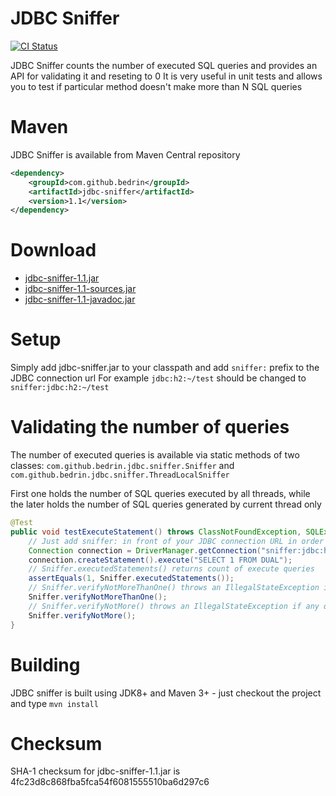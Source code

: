 JDBC Sniffer
============
[![CI Status](https://travis-ci.org/bedrin/jdbc-sniffer.svg?branch=develop)](https://travis-ci.org/bedrin/jdbc-sniffer)

JDBC Sniffer counts the number of executed SQL queries and provides an API for validating it and reseting to 0
It is very useful in unit tests and allows you to test if particular method doesn't make more than N SQL queries

Maven
============
JDBC Sniffer is available from Maven Central repository
```xml
<dependency>
    <groupId>com.github.bedrin</groupId>
    <artifactId>jdbc-sniffer</artifactId>
    <version>1.1</version>
</dependency>
```

Download
============
- [jdbc-sniffer-1.1.jar](https://github.com/bedrin/jdbc-sniffer/releases/download/1.1/jdbc-sniffer-1.1.jar) 
- [jdbc-sniffer-1.1-sources.jar](https://github.com/bedrin/jdbc-sniffer/releases/download/1.1/jdbc-sniffer-1.1-sources.jar)
- [jdbc-sniffer-1.1-javadoc.jar](https://github.com/bedrin/jdbc-sniffer/releases/download/1.1/jdbc-sniffer-1.1-javadoc.jar)

Setup
============
Simply add jdbc-sniffer.jar to your classpath and add `sniffer:` prefix to the JDBC connection url
For example `jdbc:h2:~/test` should be changed to `sniffer:jdbc:h2:~/test`

Validating the number of queries
============
The number of executed queries is available via static methods of two classes:
`com.github.bedrin.jdbc.sniffer.Sniffer` and `com.github.bedrin.jdbc.sniffer.ThreadLocalSniffer`

First one holds the number of SQL queries executed by all threads, while the later holds the number of SQL queries generated by current thread only

```java
@Test
public void testExecuteStatement() throws ClassNotFoundException, SQLException {
    // Just add sniffer: in front of your JDBC connection URL in order to enable sniffer
    Connection connection = DriverManager.getConnection("sniffer:jdbc:h2:~/test", "sa", "sa");
    connection.createStatement().execute("SELECT 1 FROM DUAL");
    // Sniffer.executedStatements() returns count of execute queries
    assertEquals(1, Sniffer.executedStatements());
    // Sniffer.verifyNotMoreThanOne() throws an IllegalStateException if more than one query was executed; it also resets the counter to 0
    Sniffer.verifyNotMoreThanOne();
    // Sniffer.verifyNotMore() throws an IllegalStateException if any query was executed
    Sniffer.verifyNotMore();
}
```

Building
============
JDBC sniffer is built using JDK8+ and Maven 3+ - just checkout the project and type `mvn install`

Checksum
============
SHA-1 checksum for jdbc-sniffer-1.1.jar is 4fc23d8c868fba5fca54f6081555510ba6d297c6
